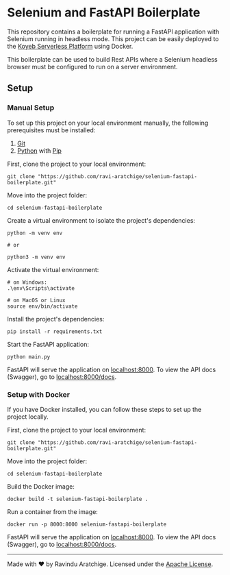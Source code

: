 # Selenium and FastAPI Boilerplate

This repository contains a boilerplate for running a FastAPI application with Selenium running in headless mode. This project can be easily deployed to the [Koyeb Serverless Platform](https://www.koyeb.com) using Docker.

This boilerplate can be used to build Rest APIs where a Selenium headless browser must be configured to run on a server environment.

## Setup

### Manual Setup

To set up this project on your local environment manually, the following prerequisites must be installed:

1. [Git](https://git-scm.com/)
2. [Python](https://www.python.org/) with [Pip](https://pypi.org/project/pip/)

First, clone the project to your local environment:

```shell
git clone "https://github.com/ravi-aratchige/selenium-fastapi-boilerplate.git"
```

Move into the project folder:

```shell
cd selenium-fastapi-boilerplate
```

Create a virtual environment to isolate the project's dependencies:

```shell
python -m venv env

# or

python3 -m venv env
```

Activate the virtual environment:

```shell
# on Windows:
.\env\Scripts\activate

# on MacOS or Linux
source env/bin/activate
```

Install the project's dependencies:

```shell
pip install -r requirements.txt
```

Start the FastAPI application:

```shell
python main.py
```

FastAPI will serve the application on [localhost:8000](http://localhost:8000). To view the API docs (Swagger), go to [localhost:8000/docs](http://localhost:8000/docs).

### Setup with Docker

If you have Docker installed, you can follow these steps to set up the project locally.

First, clone the project to your local environment:

```shell
git clone "https://github.com/ravi-aratchige/selenium-fastapi-boilerplate.git"
```

Move into the project folder:

```shell
cd selenium-fastapi-boilerplate
```

Build the Docker image:

```shell
docker build -t selenium-fastapi-boilerplate .
```

Run a container from the image:

```shell
docker run -p 8000:8000 selenium-fastapi-boilerplate
```

FastAPI will serve the application on [localhost:8000](http://localhost:8000). To view the API docs (Swagger), go to [localhost:8000/docs](http://localhost:8000/docs).

---

Made with ❤️ by Ravindu Aratchige. Licensed under the [Apache License](https://github.com/ravi-aratchige/selenium-fastapi-boilerplate/blob/main/LICENSE).
